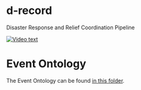 # d-record
Disaster Response and Relief Coordination Pipeline

[![Video text](https://img.youtube.com/vi/01vdzYmS-ck/maxresdefault.jpg)](https://www.youtube.com/watch?v=01vdzYmS-ck)


# Event Ontology
The Event Ontology can be found [in this folder](https://drive.google.com/drive/folders/1eEnl2AWDPLHdgit8h3QNIxz7r_kL0eSV?usp=sharing). 
